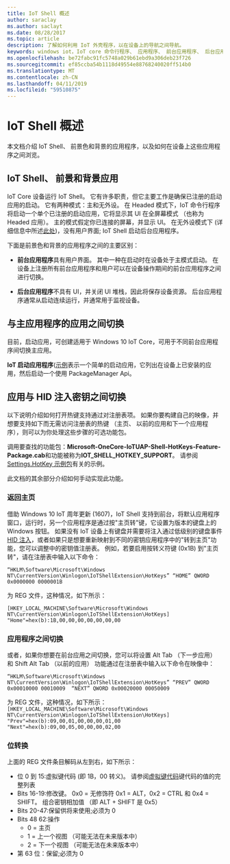 ```yaml
---
title: IoT Shell 概述
author: saraclay
ms.author: saclayt
ms.date: 08/28/2017
ms.topic: article
description: 了解如何利用 IoT 外壳程序，以在设备上的导航之间导航。
keywords: windows iot，IoT core 命令行程序、 应用程序、 前台应用程序、 后台应用程序
ms.openlocfilehash: be72fabc91fc5748a029b61ebd9a306deb23f726
ms.sourcegitcommit: ef85ccba54b1118d49554e88768240020ff514b0
ms.translationtype: MT
ms.contentlocale: zh-CN
ms.lasthandoff: 04/11/2019
ms.locfileid: "59510875"
---
```

# <a name="iot-shell-overview"></a>IoT Shell 概述

本文档介绍 IoT Shell、 前景色和背景的应用程序，以及如何在设备上这些应用程序之间浏览。

## <a name="iot-shell-foreground-and-background-apps"></a>IoT Shell、 前景和背景应用

IoT Core 设备运行 IoT Shell。 它有许多职责，但它主要工作是确保已注册的启动应用的启动。 它有两种模式：主和无外设。 在 Headed 模式下，IoT 命令行程序将启动一个单个已注册的启动应用，它将显示其 UI 在全屏幕模式 （也称为 Headed 应用）。 主的模式假定你已连接的屏幕，并显示 UI。 在无外设模式下 (详细信息中所述[此处](../learn-about-hardware/HeadlessMode.md))，没有用户界面; IoT Shell 启动后台应用程序。

下面是前景色和背景的应用程序之间的主要区别：

- **前台应用程序**具有用户界面。 其中一种在启动时在设备处于主模式启动。 在设备上注册所有前台应用程序和用户可以在设备操作期间的前台应用程序之间进行切换。

- **后台应用程序**不具有 UI，并关闭 UI 堆栈，因此将保存设备资源。 后台应用程序通常从启动连续运行，并通常用于监视设备。

## <a name="switching-between-apps-with-a-home-app"></a>与主应用程序的应用之间切换

目前，启动应用，可创建适用于 Windows 10 IoT Core，可用于不同前台应用程序间切换主应用。 

**IoT 启动应用程序**([示例](https://developer.microsoft.com/en-us/windows/iot/samples/iotstartapp)表示一个简单的启动应用，它列出在设备上已安装的应用，然后启动一个使用 PackageManager Api。

## <a name="switching-between-apps-with-hid-injection-keys"></a>应用与 HID 注入密钥之间切换

以下说明介绍如何打开热键支持通过对注册表项。 如果你要构建自己的映像，并想要支持如下而无需访问注册表的热键 （主页、 以前的应用和下一个应用程序），则可以为你处理这些步骤的可选功能包。

调用要查找的功能包：**Microsoft-OneCore-IoTUAP-Shell-HotKeys-Feature-Package.cab**和功能被称为**IOT_SHELL_HOTKEY_SUPPORT**。 请参阅[Settings.HotKey 示例包](https://github.com/ms-iot/iot-adk-addonkit/tree/master/Workspace/Common/Packages/Settings.HotKey/Settings.HotKey.pkg.xml)有关的示例。

此文档的其余部分介绍如何手动实现此功能。

### <a name="return-home"></a>返回主页

借助 Windows 10 IoT 周年更新 (1607)，IoT Shell 支持到前台，将默认应用程序窗口，运行时，另一个应用程序是通过按"主页转"键，它设置为版本的键盘上的 Windows 按钮。 如果没有 IoT 设备上有键盘并需要将注入通过低级别的键盘事件[HID 注入](https://developer.microsoft.com/en-us/windows/iot/samples/hidinjection)，或者如果只是想要重新映射到不同的密钥应用程序中的"转到主页"功能，您可以调整中的密钥值注册表。 例如，若要启用按转义符键 (0x1B) 到"主页转"，请在注册表中输入以下命令：

``
“HKLM\Software\Microsoft\Windows NT\CurrentVersion\Winlogon\IoTShellExtension\HotKeys” “HOME” QWORD    0x0000000 0000001B  
``

为 REG 文件，这种情况，如下所示：

``
[HKEY_LOCAL_MACHINE\Software\Microsoft\Windows NT\CurrentVersion\Winlogon\IoTShellExtension\HotKeys]
"Home"=hex(b):1B,00,00,00,00,00,00,00
``

### <a name="switch-between-apps"></a>应用程序之间切换

或者，如果你想要在前台应用之间切换，您可以将设置 Alt Tab （下一步应用） 和 Shift Alt Tab （以前的应用） 功能通过在注册表中输入以下命令在映像中：

``
“HKLM\Software\Microsoft\Windows NT\CurrentVersion\Winlogon\IoTShellExtension\HotKeys”
“PREV” QWORD 0x00010000 00010009 
“NEXT” QWORD 0x00020000 00050009 
``

为 REG 文件，这种情况，如下所示：
``
[HKEY_LOCAL_MACHINE\Software\Microsoft\Windows NT\CurrentVersion\Winlogon\IoTShellExtension\HotKeys]
"Prev"=hex(b):09,00,01,00,00,00,01,00
"Next"=hex(b):09,00,05,00,00,00,02,00
``

### <a name="bit-translation"></a>位转换

上面的 REG 文件条目解码从左到右，如下所示：

- 位 0 到 15:虚拟键代码 (即 1B，00 转义)。 请参阅[虚拟键代码](https://msdn.microsoft.com/library/windows/desktop/dd375731(v=vs.85).aspx)键代码的值的完整列表
- Bits 16-19:修改键。 0x0 = 无修饰符 0x1 = ALT，0x2 = CTRL 和 0x4 = SHIFT。 组合密钥相加值 （即 ALT + SHIFT 是 0x5）
- Bits 20-47:保留供将来使用;必须为 0
- Bits 48 62:操作
    - 0 = 主页
    - 1 = 上一个视图 （可能无法在未来版本中）
    - 2 = 下一个视图 （可能无法在未来版本中）
- 第 63 位：保留;必须为 0


